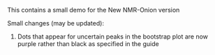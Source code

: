 This contains a small demo for the New NMR-Onion version 

Small changes (may be updated): 
1) Dots that appear for uncertain peaks in the bootstrap plot are now purple rather than black as specified in the guide
